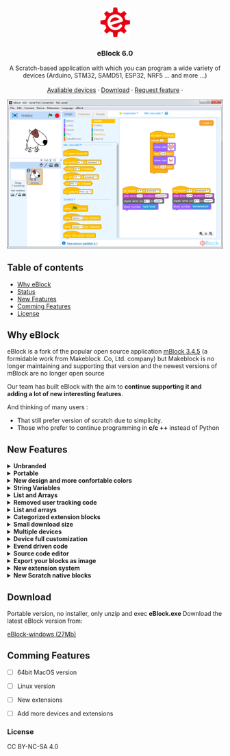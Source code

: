<p align="center">
  <a href="#readme">
    <img src="img/eBlock.png" alt="eBlock logo" width="72" height="72">
  </a>
</p>

<h3 align="center">eBlock 6.0</h3>

<p align="center">
A Scratch-based application with which you can program a wide variety of devices (Arduino, STM32, SAMD51, ESP32, NRF5 ... and more ...)
  <br>
  <!--<a href="https://github.com/distintiva/eBlock-devices#readme"><strong>Avaliable Devices</strong></a>
  <br>-->
  <br>
  <a href="https://github.com/distintiva/eBlock-devices#readme">Avaliable devices</a>
  ·
  <a href="https://github.com/distintiva/eBlock/releases/tag/latest">Download</a>
  ·
  <a href="https://github.com/distintiva/eBlock/issues">Request feature</a>
  ·
</p>

![eblock](eblock.png)

## Table of contents

- [Why eBlock](#why-eblock)
- [Status](#status)
- [New Features](#new-features)
- [Comming Features](#comming-features)
- [License](#license)




## Why eBlock

eBlock is a fork of the popular open source application [mBlock 3.4.5](https://github.com/Makeblock-official/mBlock) (a formidable work from Makeblock .Co, Ltd. company) but Makeblock is no longer maintaining and supporting that version and the newest versions of mBlock are no longer open source  

Our team has built eBlock with the aim to **continue supporting it and adding a lot of new interesting features**.

And thinking of many users :
- That still prefer version of scratch due to simplicity.
- Those who prefer to continue programming in **c/c ++** instead of Python



## New Features
<details><summary><b>Unbranded</b></summary>
This means that eBlock is not made for a specific device or brand.  You can configure the devices you want to appear (all avaliable devices or only your custom robot)
</details>

<details><summary><b>Portable</b></summary>

```text
eBlock/
├── media/
├── resources/    
|      ├── arduino/
|      ├── devices/
|      ├── drivers/
|      ├── extensions/
|      └── locale.xlsx
|
└───eBlock.exe

```

</details>

<details><summary><b>New design and more confortable colors</b></summary>
A modern look and feel, and new block colors to understand better the code
</details>

<details><summary><b>String Variables</b></summary>
Use string variables and eBlock will detect and convert it to source code
</details>

<details><summary><b>List and Arrays</b></summary>
You can work with lists and convert it to source code for uploading to your device/robot.  It opens a new world on programming more complex robot actions.
Lists can be also Strings
</details>

<details><summary><b>Removed user tracking code</b></summary>
We have removed all user tracking code because mBlock tracks almost every user action and sends it to Google Analitycs.
eBlock uses only one remote call at startup to check for new version. And never sends any parameter or user data.
</details>

<details><summary><b>List and arrays</b></summary>
You can work with lists and convert it to source code for uploading to your device/robot.  It opens a new world on programming more complex robot actions.
Lists can be also Strings
</details>

<details><summary><b>Categorized extension blocks</b></summary>
You can place your extension blocks to the corresponding category
</details>

<details><summary><b>Small download size</b></summary>
The size of eBlock is < 30MB
</details>

<details><summary><b>Multiple devices</b></summary>
Not only Arduino based boards now you can code  micro:bit, SAMD51, NRF5, STM32, ESP8266, ESP32 ... 
</details>

<details><summary><b>Device full customization</b></summary>
Each device can have one or more firmware to flash, it's own drivers to install or custom code templates to translate blocks
</details>

<details><summary><b>Evend driven code</b></summary>
Now you can code easily using device events, instead in putting all your code inside main loop.
</details>

<details><summary><b>Source code editor</b></summary>
You can manually edit the generated C/C++ code before uploading it to your device. It allows beginners to remove the fear of writing in source code 
</details>

<details><summary><b>Export your blocks as image</b></summary>
Export your code blocks as image PNG to easy share with others
</details>

<details><summary><b>New extension system </b></summary>
Also is backward compatble with existing mBlock extensions.

Now you can place synchronous calls inside a JavaScript extension functions. For example get a value from your device and make some calculations before submitin to Scratch

```javascript
ext.getJoystick = function(nextID, coord){
    
    if(coord=="x"){
      ret = device.get_analog_perc(0);
    }else{
      ret = device.get_analog_perc(1);
    } 
    
    responseValue(ret-48);
  };
```

</details>

<details><summary><b>New Scratch native blocks </b></summary>
 - **map:** Maps a value between 2 source low and high value to a dest low and high value
</details>




## Download

Portable version, no installer, only unzip and exec **eBlock.exe**
Download the latest eBlock version from:

[eBlock-windows (27Mb)](https://github.com/distintiva/eBlock/releases/download/latest/eBlock-win.zip)




## Comming Features

- [ ] 64bit MacOS version
- [ ] Linux version
- [ ] New extensions
- [ ] Add more devices and extensions





### License
CC BY-NC-SA 4.0
